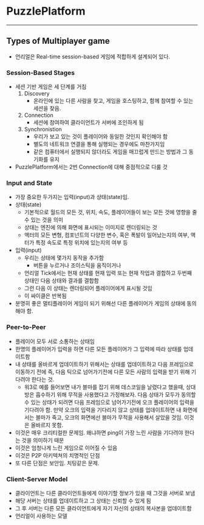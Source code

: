 # PuzzlePlatform

------

## Types of Multiplayer game

- 언리얼은 Real-time session-based 게임에 적합하게 설계되어 있다.

### Session-Based Stages

- 세션 기반 게임은 세 단계를 거침
  1. Discovery
     - 온라인에 있는 다른 사람을 찾고, 게임을 호스팅하고, 함께 참여할 수 있는 세션을 찾음.
  2. Connection
     - 세션에 참여하여 클라이언트가 서버에 조인하게 됨
  3. Synchronistion
     - 우리가 보고 있는 것이 플레이어와 동일한 것인지 확인해야 함
     - 별도의 네트워크 연결을 통해 실행되는 경우에도 마찬가지임
     - 같은 컴퓨터에서 실행되지 않더라도 게임을 매끄럽게 만드는 방법과 그 동기화를 유지
- PuzzlePlatform에서는 2번 Connection에 대해 중점적으로 다룰 것

### Input and State

- 가장 중요한 두가지는 입력(input)과 상태(state)임.
- 상태(state)
  - 기본적으로 월드의 모든 것, 위치, 속도, 플레이어들이 보는 모든 것에 영향을 줄 수 있는 것을 의미
  - 상태는 엔진에 의해 화면에 표시되는 이미지로 렌더링되는 것
  - 액터의 모든 변형, 컴포넌트의 다양한 변수, 혹은 폭발이 일어났는지의 여부, 액터가 특정 속도로 특정 위치에 있는지의 여부 등 
- 입력(input)
  - 우리는 상태에 몇가지 동작을 추가함
    - 버튼을 누르거나 조이스틱을 움직이거나
  - 언리얼 Tick에서는 현재 상태를 현재 입력 또는 현재 작업과 결합하고 두번째 상태인 다음 상태와 결과를 결합함
  - 그런 다음 이 상태는 렌더링되어 플레이어에게 표시될 것임
  - 이 싸이클은 반복됨
- 분명히 좋은 멀티플레이어 게임이 되기 위해선 다른 플레이어가 게임의 상태에 동의해야 함.

### Peer-to-Peer

- 플레이어 모두 서로 소통하는 상태임
- 한명의 플레이어가 입력을 하면 다른 모든 플레이어가 그 입력에 따라 상태를 업데이트함
- 내 상태를 올바르게 업데이트하기 위해서는 상태를 업데이트하고 다음 프레임으로 이동하기 전에 즉, 다음 틱으로 넘어가기전에 다른 모든 사람의 입력을 받기 위해 기다려야 한다는 것.
  - 워3로 예를 들어보면 내가 블마를 잡기 위해 데스코일을 날렸다고 했을때, 상대방은 흡수하기 위해 무적을 사용했다고 가정해보자. 다음 상태가 모두가 동의할 수 있는 상태가 되려면 다음 프레임으로 넘어가기전에 오크 플레이어의 입력을 기다려야 함. 만약 오크의 입력을 기다리지 않고 상태를 업데이트하면 내 화면에서는 블마가 죽고, 오크의 화면에선 블마가 무적을 사용해서 살았을 것임. 이것은 올바르지 못함.
- 이것은 매우 크리티컬한 문제임. 왜냐하면 ping이 가장 느린 사람을 기다려야 한다는 것을 의미하기 때문
- 이것은 엄청나게 느린 게임으로 이어질 수 있음
- 이것은 P2P 아키텍쳐의 치명적인 단점
- 또 다른 단점은 보안임. 치팅같은 문제.

### Client-Server Model

- 클라이언트는 다른 클라이언트들에게 이야기할 정보가 있을 때 그것을 서버로 보냄
- 해당 서버는 상태를 업데이트하고 그 상태는 신뢰할 수 있게 됨
- 그 후 서버는 다른 모든 클라이언트에게 자기 자신의 상태의 복사본을 업데이트함
- 언리얼이 사용하는 모델

